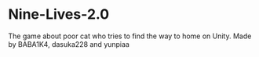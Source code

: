 # Nine-Lives-2.0
The game about poor cat who tries to find the way to home on Unity. 
Made by BABA1K4, dasuka228 and yunpiaa
